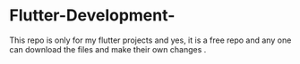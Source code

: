 # Flutter-Development-
This repo is only for my flutter projects and yes, it is a free repo and any one can download the files and make their own changes .
